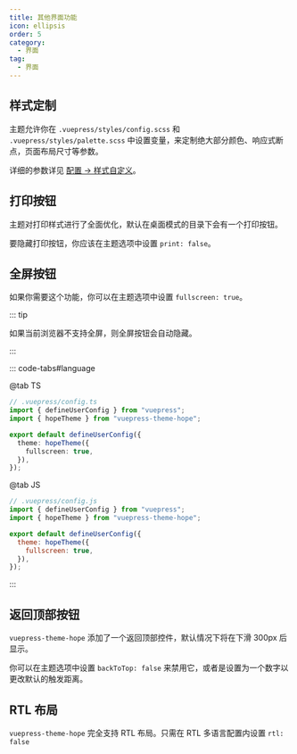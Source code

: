 ```yaml
---
title: 其他界面功能
icon: ellipsis
order: 5
category:
  - 界面
tag:
  - 界面
---
```


## 样式定制

主题允许你在 `.vuepress/styles/config.scss` 和 `.vuepress/styles/palette.scss` 中设置变量，来定制绝大部分颜色、响应式断点，页面布局尺寸等参数。

详细的参数详见 [配置 → 样式自定义](../../config/style.md)。

## 打印按钮

主题对打印样式进行了全面优化，默认在桌面模式的目录下会有一个打印按钮。

要隐藏打印按钮，你应该在主题选项中设置 `print: false`。

## 全屏按钮

<ToggleFullScreenButton />

如果你需要这个功能，你可以在主题选项中设置 `fullscreen: true`。

::: tip

如果当前浏览器不支持全屏，则全屏按钮会自动隐藏。

:::

::: code-tabs#language

@tab TS

```ts {7}
// .vuepress/config.ts
import { defineUserConfig } from "vuepress";
import { hopeTheme } from "vuepress-theme-hope";

export default defineUserConfig({
  theme: hopeTheme({
    fullscreen: true,
  }),
});
```

@tab JS

```js {7}
// .vuepress/config.js
import { defineUserConfig } from "vuepress";
import { hopeTheme } from "vuepress-theme-hope";

export default defineUserConfig({
  theme: hopeTheme({
    fullscreen: true,
  }),
});
```

:::

## 返回顶部按钮

`vuepress-theme-hope` 添加了一个返回顶部控件，默认情况下将在下滑 300px 后显示。

你可以在主题选项中设置 `backToTop: false` 来禁用它，或者是设置为一个数字以更改默认的触发距离。

## RTL 布局

`vuepress-theme-hope` 完全支持 RTL 布局。只需在 RTL 多语言配置内设置 `rtl: false`

<script setup lang="ts">
import ToggleFullScreenButton from "@theme-hope/modules/outlook/components/ToggleFullScreenButton";
</script>
